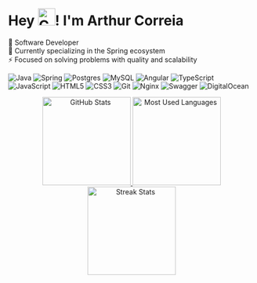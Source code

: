 <h1 align="left">Hey <img src="https://raw.githubusercontent.com/Tarikul-Islam-Anik/Animated-Fluent-Emojis/master/Emojis/Hand%20gestures/Call%20Me%20Hand%20Medium-Dark%20Skin%20Tone.png" alt="Call Me Hand Medium-Dark Skin Tone" width="35" height="35" />! I'm Arthur Correia</h1>

🚀 Software Developer  
🌱 Currently specializing in the Spring ecosystem  
⚡ Focused on solving problems with quality and scalability  

![Java](https://img.shields.io/badge/java-%23ED8B00.svg?style=for-the-badge&logo=openjdk&logoColor=white) 
![Spring](https://img.shields.io/badge/spring-%236DB33F.svg?style=for-the-badge&logo=spring&logoColor=white) 
![Postgres](https://img.shields.io/badge/postgres-%23316192.svg?style=for-the-badge&logo=postgresql&logoColor=white) 
![MySQL](https://img.shields.io/badge/mysql-4479A1.svg?style=for-the-badge&logo=mysql&logoColor=white) 
![Angular](https://img.shields.io/badge/angular-%23DD0031.svg?style=for-the-badge&logo=angular&logoColor=white) 
![TypeScript](https://img.shields.io/badge/typescript-%23007ACC.svg?style=for-the-badge&logo=typescript&logoColor=white) 
![JavaScript](https://img.shields.io/badge/javascript-%23323330.svg?style=for-the-badge&logo=javascript&logoColor=%23F7DF1E) 
![HTML5](https://img.shields.io/badge/html5-%23E34F26.svg?style=for-the-badge&logo=html5&logoColor=white) 
![CSS3](https://img.shields.io/badge/css3-%231572B6.svg?style=for-the-badge&logo=css3&logoColor=white) 
![Git](https://img.shields.io/badge/git-%23F05033.svg?style=for-the-badge&logo=git&logoColor=white) 
![Nginx](https://img.shields.io/badge/nginx-%23009639.svg?style=for-the-badge&logo=nginx&logoColor=white) 
![Swagger](https://img.shields.io/badge/-Swagger-%23Clojure?style=for-the-badge&logo=swagger&logoColor=white) 
![DigitalOcean](https://img.shields.io/badge/DigitalOcean-%230167ff.svg?style=for-the-badge&logo=digitalOcean&logoColor=white)  

<div align="center">
  <a href="#">
    <img height="180px" alt="GitHub Stats" src="https://github-readme-stats.vercel.app/api?username=artucorreia&theme=catppuccin_mocha&hide_border=true&include_all_commits=false&count_private=false"/>
  </a>
  <a href="#">
    <img height="180px" alt="Most Used Languages" src="https://github-readme-stats.vercel.app/api/top-langs/?username=artucorreia&theme=catppuccin_mocha&hide_border=true&include_all_commits=false&count_private=false&layout=compact"/>
  </a>
  <a href="#">
    <img height="180px" alt="Streak Stats" src="https://github-readme-streak-stats.herokuapp.com/?user=artucorreia&theme=catppuccin_mocha&hide_border=true"/>  
  </a>
</div>

<!-- Proudly created with GPRM ( https://gprm.itsvg.in ) -->
